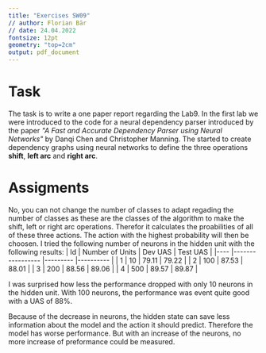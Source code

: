 ```yaml
---
title: "Exercises SW09"
// author: Florian Bär
// date: 24.04.2022
fontsize: 12pt
geometry: "top=2cm"
output: pdf_document
---
```

# Task
The task is to write a one paper report regarding the Lab9. In the first lab we were introduced to the code for a neural dependency parser introduced by the paper _"A Fast and Accurate Dependency Parser using Neural Networks"_ by Danqi Chen and Christopher Manning. The started to create dependency graphs using neural networks to define the three operations **shift**, **left arc** and **right arc**. 

# Assigments
No, you can not change the number of classes to adapt regading the number of classes as these are the classes of the algorithm to make the shift, left or right arc operations. Therefor it calculates the proabilities of all of these three actions. The action with the highest probability will then be choosen.
I tried the following number of neurons in the hidden unit with the following results:
| Id 	| Number of Units 	| Dev UAS 	| Test UAS 	|
|----	|-----------------	|---------	|----------	|
| 1  	| 10              	| 79.11   	| 79.22    	|
| 2  	| 100             	| 87.53   	| 88.01    	|
| 3  	| 200             	| 88.56   	| 89.06    	|
| 4  	| 500             	| 89.57   	| 89.87    	|

I was surprised how less the performance dropped with only 10 neurons in the hidden unit. With 100 neurons, the performance was event quite good with a UAS of 88%.

Because of the decrease in neurons, the hidden state can save less information about the model and the action it should predict. Therefore the model has worse performance. But with an increase of the neurons, no more increase of preformance could be measured.
